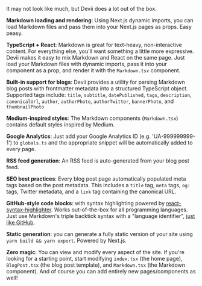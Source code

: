 It may not look like much, but Devii does a lot out of the box.

**Markdown loading and rendering**: Using Next.js dynamic imports, you can load Markdown files and pass them into your Next.js pages as props. Easy peasy.

**TypeScript + React**: Markdown is great for text-heavy, non-interactive content. For everything else, you'll want something a little more expressive. Devii makes it easy to mix Markdown and React on the same page. Just load your Markdown files with dynamic imports, pass it into your component as a prop, and render it with the `Markdown.tsx` component.

**Built-in support for blogs**: Devii provides a utility for parsing Markdown blog posts with frontmatter metadata into a structured TypeScript object. Supported tags include: `title`, `subtitle`, `datePublished`, `tags`, `description`, `canonicalUrl`, `author`, `authorPhoto`, `authorTwitter`, `bannerPhoto`, and `thumbnailPhoto`

**Medium-inspired styles**: The Markdown components (`Markdown.tsx`) contains default styles inspired by Medium.

**Google Analytics**: Just add your Google Analytics ID (e.g. 'UA-999999999-1') to `globals.ts` and the appropriate snippet will be automatically added to every page.

**RSS feed generation**: An RSS feed is auto-generated from your blog post feed.

**SEO best practices**: Every blog post page automatically populated meta tags based on the post metadata. This includes a `title` tag, `meta` tags, `og:` tags, Twitter metadata, and a `link` tag containing the canonical URL.

**GitHub-style code blocks**: with syntax highlighting powered by [react-syntax-highlighter](https://github.com/conorhastings/react-syntax-highlighter). Works out-of-the-box for all programming languages. Just use Markdown's triple backtick syntax with a "language identifier", [just like GitHub](https://help.github.com/en/github/writing-on-github/creating-and-highlighting-code-blocks).

**Static generation**: you can generate a fully static version of your site using `yarn build && yarn export`. Powered by Next.js.

**Zero magic**: You can view and modify every aspect of the site. If you're looking for a starting point, start modifying `index.tsx` (the home page), `BlogPost.tsx` (the blog post template), and `Markdown.tsx` (the Markdown component). And of course you can add entirely new pages/components as well!
